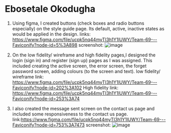 # Ebosetale Okodugha
1. Using figma, I created buttons (check boxes and radio buttons especially) on the style guide page. Its default, active, inactive states as would be applied in the design.
links: https://www.figma.com/file/ucpk5nq44myTI3h1Y1lUWY/Team-69---Faviconify?node-id=5%3A898
screenshot: ![image](https://user-images.githubusercontent.com/105212693/183961751-7f176807-44c8-47d9-8fef-8a1b0404544d.png)


2. On the low fidelity/ wireframe and high fidelity pages,I designed the login (sign in) and register (sign up) pages as I was assigned. This included creating the active screen, the error screen, the forget password screen, adding colours (to the screen and text).
low fidelity/ wireframe link: https://www.figma.com/file/ucpk5nq44myTI3h1Y1lUWY/Team-69---Faviconify?node-id=202%3A102
High fidelity link: https://www.figma.com/file/ucpk5nq44myTI3h1Y1lUWY/Team-69---Faviconify?node-id=253%3A74

3. I also created the message sent screen on the contact us page and included some responsiveness to the contact us page.
link:https://www.figma.com/file/ucpk5nq44myTI3h1Y1lUWY/Team-69---Faviconify?node-id=753%3A7473 
screenshot: ![image](https://user-images.githubusercontent.com/105212693/183961277-570cba20-56f8-4ef7-9b85-74970b83d817.png)


